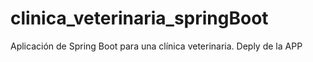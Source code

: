 # clinica_veterinaria_springBoot
Aplicación de Spring Boot para una clínica veterinaria. Deply de la APP
